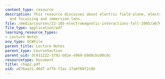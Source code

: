 ```yaml
---
content_type: resource
description: This resource discusses about electric field alone, electrostatic acceleration
  and focussing and immersion lens.
file: /media/courses/22-105-electromagnetic-interactions-fall-2005/a676aa31d6d7a776f1ac17a6f60f2c0b_chap2.pdf
file_type: application/pdf
learning_resource_types:
- Lecture Notes
ocw_type: OCWFile
parent_title: Lecture Notes
parent_type: CourseSection
parent_uid: 3c911222-3792-b82e-e969-b9d8cbc00cdc
resourcetype: Document
title: chap2.pdf
uid: a676aa31-d6d7-a776-f1ac-17a6f60f2c0b
---
```

